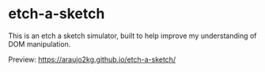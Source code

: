# etch-a-sketch

This is an etch a sketch simulator, built to help improve my understanding of DOM manipulation.

Preview: https://araujo2kg.github.io/etch-a-sketch/
